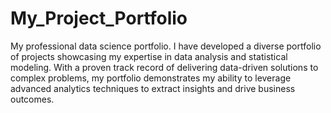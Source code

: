 # My_Project_Portfolio
My professional data science portfolio. I have developed a diverse portfolio of projects showcasing my expertise in data analysis and statistical modeling. With a proven track record of delivering data-driven solutions to complex problems, my portfolio demonstrates my ability to leverage advanced analytics techniques to extract insights and drive business outcomes.
